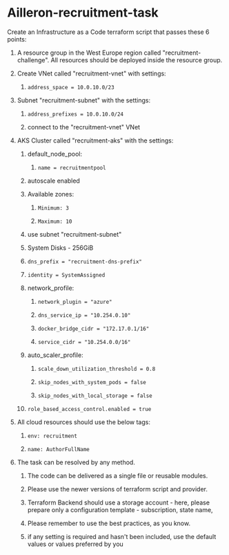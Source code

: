 # Ailleron-recruitment-task
Create an Infrastructure as a Code terraform script that passes these 6 points:

1. A resource group in the West Europe region called "recruitment-challenge". All resources should be deployed inside the resource group.

2. Create VNet called "recruitment-vnet" with settings: 

	 1.     address_space = 10.0.10.0/23

3. Subnet "recruitment-subnet" with the settings: 

	1.     address_prefixes = 10.0.10.0/24

	2. connect to the "recruitment-vnet" VNet

4. AKS Cluster called "recruitment-aks" with the settings: 
	1. default_node_pool: 

		1.     name = recruitmentpool

	2. autoscale enabled

	3. Available zones: 

		1.     Minimum: 3

		2.     Maximum: 10

	4. use subnet "recruitment-subnet"

	5. System Disks - 256GiB

	6.     dns_prefix = "recruitment-dns-prefix"

	7.     identity = SystemAssigned

	8. network_profile: 

		1.     network_plugin = "azure"

		2.     dns_service_ip = "10.254.0.10"

		3.     docker_bridge_cidr = "172.17.0.1/16"

		4.     service_cidr = "10.254.0.0/16"

	9. auto_scaler_profile: 

		1.     scale_down_utilization_threshold = 0.8

		2.     skip_nodes_with_system_pods = false

		3.     skip_nodes_with_local_storage = false

	10.     role_based_access_control.enabled = true

5. All cloud resources should use the below tags: 

	1.     env: recruitment

	2.     name: AuthorFullName

6. The task can be resolved by any method. 

	1. The code can be delivered as a single file or reusable modules. 

	2. Please use the newer versions of terraform script and provider. 

	3. Terraform Backend should use a storage account - here, please prepare only a configuration template - subscription, state name, 

	4. Please remember to use the best practices, as you know. 

	5. if any setting is required and hasn't been included, use the default values or values preferred by you
